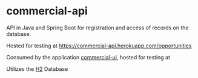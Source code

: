 # commercial-api

API in Java and Spring Boot for registration and access of records on the database.

Hosted for testing at https://commercial-api.herokuapp.com/opportunities

Consumed by the application [commercial-ui](https://github.com/ViniBraga/commercial-ui), hosted for testing at <firebase url>

Utilizes the [H2](http://www.h2database.com) Database
